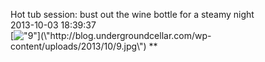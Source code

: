 Hot tub session: bust out the wine bottle for a steamy night<br/>2013-10-03 18:39:37<br/>[![\"9\"](\"http://blog.undergroundcellar.com/wp-content/uploads/2013/10/9.jpg\")](\"http://blog.undergroundcellar.com/wp-content/uploads/2013/10/9.jpg\") **
